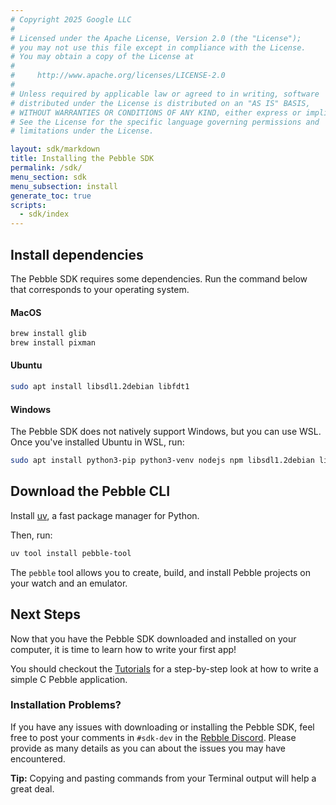 ```yaml
---
# Copyright 2025 Google LLC
#
# Licensed under the Apache License, Version 2.0 (the "License");
# you may not use this file except in compliance with the License.
# You may obtain a copy of the License at
#
#     http://www.apache.org/licenses/LICENSE-2.0
#
# Unless required by applicable law or agreed to in writing, software
# distributed under the License is distributed on an "AS IS" BASIS,
# WITHOUT WARRANTIES OR CONDITIONS OF ANY KIND, either express or implied.
# See the License for the specific language governing permissions and
# limitations under the License.

layout: sdk/markdown
title: Installing the Pebble SDK
permalink: /sdk/
menu_section: sdk
menu_subsection: install
generate_toc: true
scripts:
  - sdk/index
---
```


## Install dependencies

The Pebble SDK requires some dependencies. Run the command below that corresponds to your operating system.

#### MacOS

```bash
brew install glib
brew install pixman
```

#### Ubuntu

```bash
sudo apt install libsdl1.2debian libfdt1
```

#### Windows

The Pebble SDK does not natively support Windows, but you can use WSL. Once you've installed Ubuntu in WSL, run:

```bash
sudo apt install python3-pip python3-venv nodejs npm libsdl1.2debian libfdt1
```

## Download the Pebble CLI

Install [uv](https://docs.astral.sh/uv/getting-started/installation/), a fast package manager for Python.

Then, run:

```bash
uv tool install pebble-tool
```

The `pebble` tool allows you to create, build, and install Pebble projects on your watch and an emulator.

## Next Steps

Now that you have the Pebble SDK downloaded and installed on your computer,
it is time to learn how to write your first app!

You should checkout the [Tutorials](/tutorials/) for a step-by-step look at how
to write a simple C Pebble application.

### Installation Problems?

If you have any issues with downloading or installing the Pebble SDK, feel free to post your comments in `#sdk-dev` in the
[Rebble Discord][rebble-discord]. Please provide as many details as you can about the issues
you may have encountered.

**Tip:** Copying and pasting commands from your Terminal output will help a great deal.

[rebble-discord]: https://discord.com/invite/aRUAYFN
